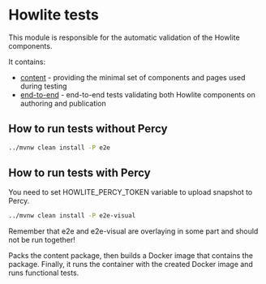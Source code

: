 # Howlite tests
This module is responsible for the automatic validation of the Howlite components.

It contains:
- [content](./content) - providing the minimal set of components and pages used during testing
- [end-to-end](./end-to-end) - end-to-end tests validating both Howlite components on authoring and publication

## How to run tests without Percy

```bash
../mvnw clean install -P e2e
```

## How to run tests with Percy
You need to set HOWLITE_PERCY_TOKEN variable to upload snapshot to Percy.
```bash
../mvnw clean install -P e2e-visual
```

Remember that e2e and e2e-visual are overlaying in some part and should not be run together!

Packs the content package, then builds a Docker image that contains the package. Finally, it runs the container with the created Docker image 
and runs functional tests.